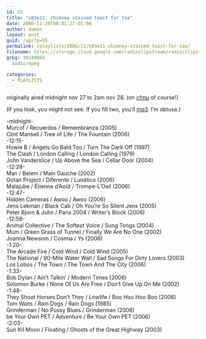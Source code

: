 ```yaml
---
id: 55
title: "s03e11: chimney stained toast for tea"
date: 2006-11-28T00:01:27-05:00
author: damon
layout: post
guid: /wp/?p=55
permalink: /playlists/2006/11/s03e11-chimney-stained-toast-for-tea/
filename: https://storage.cloud.google.com/radioslipstream/radio/slipstream-s3e11.mp3
grbg: 30244864
  audio/mpeg

categories:
  - PLAYLISTS
---
```


originally aired midnight nov 27 to 2am nov 28. (on [cfmu](http://cfmu.mcmaster.ca) of course!)

(If you look, you might not see. If you fill two, you’ll [mp3](https://storage.cloud.google.com/radioslipstream/radio/slipstream-s3e11.mp3). I’m obtuse.)

-midnight-  
Murcof / Recuerdos / Remembranza (2005)  
Clint Mansell / Tree of Life / The Fountain (2006)  
-12:15-  
Howie B / Angels Go Bald:Too / Turn The Dark Off (1997)  
The Clash / London Calling / London Calling (1979)  
John Vanderslice / Up Above the Sea / Cellar Door (2004)  
-12:28-  
Man / Belem / Main Gauche (2002)  
Gotan Project / Diferente / Lunático (2006)  
Malajube / Étienne d’Août / Trompe-L’Oeil (2006)  
-12:47-  
Hidden Cameras / Awoo / Awoo (2006)  
Jens Lekman / Black Cab / Oh You’re So Silent Jens (2005)  
Peter Bjorn & John / Paris 2004 / Writer’s Block (2006)  
-12:59-  
Animal Collective / The Softest Voice / Sung Tongs (2004)  
Múm / Green Grass of Tunnel / Finally We Are No One (2002)  
Joanna Newsom / Cosmia / Ys (2006)  
-1:20-  
The Arcade Fire / Cold Wind / Cold Wind (2005)  
The National / 90-Mile Water Wall / Sad Songs For Dirty Lovers (2003)  
Los Lobos / The Town / The Town And The City (2006)  
-1:33-  
Bob Dylan / Ain’t Talkin’ / Modern Times (2006)  
Solomon Burke / None Of Us Are Free / Don’t Give Up On Me (2002)  
-1:48-  
They Shoot Horses Don’t They / Lowlife / Boo Hoo Hoo Boo (2006)  
Tom Waits / Rain Dogs / Rain Dogs (1985)  
Grinderman / No Pussy Blues / Grinderman (2006)  
be Your Own PET / Adventure / Be Your Own PET (2006)  
-2:03-  
Sun Kil Moon / Floating / Ghosts of the Great Highway (2003)
